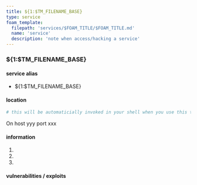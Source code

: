 ```yaml
---
title: ${1:$TM_FILENAME_BASE}
type: service
foam_template:
  filepath: 'services/$FOAM_TITLE/$FOAM_TITLE.md'
  name: 'service'
  description: 'note when access/hacking a service'
---
```


### ${1:$TM_FILENAME_BASE}

#### service alias

- ${1:$TM_FILENAME_BASE}

#### location

```zsh env-invoked
# this will be automaticially invoked in your shell when you use this template
```

On host yyy port xxx

#### information

1. 
2. 
3. 

#### vulnerabilities / exploits
